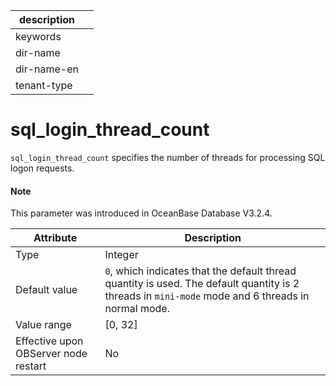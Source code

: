 | description ||
|---|---|
| keywords ||
| dir-name ||
| dir-name-en ||
| tenant-type ||

# sql_login_thread_count


`sql_login_thread_count` specifies the number of threads for processing SQL logon requests.

<main id="notice" type='explain'>
  <h4>Note</h4>
  <p>This parameter was introduced in OceanBase Database V3.2.4. </p>
</main>

| **Attribute** | **Description** |
| --- | --- |
| Type | Integer |
| Default value | `0`, which indicates that the default thread quantity is used. The default quantity is 2 threads in `mini-mode` mode and 6 threads in normal mode. |
| Value range | [0, 32] |
| Effective upon OBServer node restart | No |
